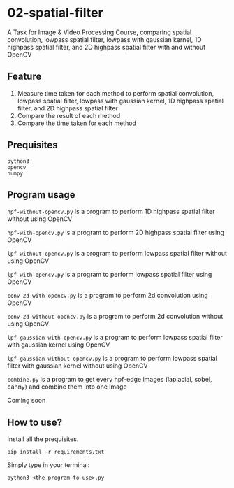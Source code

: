 # 02-spatial-filter

A Task for Image & Video Processing Course, comparing spatial convolution, lowpass spatial filter, lowpass with gaussian kernel, 1D highpass spatial filter, and 2D highpass spatial filter with and without OpenCV

## Feature

1. Measure time taken for each method to perform spatial convolution, lowpass spatial filter, lowpass with gaussian kernel, 1D highpass spatial filter, and 2D highpass spatial filter
2. Compare the result of each method
3. Compare the time taken for each method

## Prequisites

```
python3
opencv
numpy
```

## Program usage

`hpf-without-opencv.py` is a program to perform 1D highpass spatial filter without using OpenCV

`hpf-with-opencv.py` is a program to perform 2D highpass spatial filter using OpenCV

`lpf-without-opencv.py` is a program to perform lowpass spatial filter without using OpenCV

`lpf-with-opencv.py` is a program to perform lowpass spatial filter using OpenCV

`conv-2d-with-opencv.py` is a program to perform 2d convolution using OpenCV

`conv-2d-without-opencv.py` is a program to perform 2d convolution without using OpenCV

`lpf-gaussian-with-opencv.py` is a program to perform lowpass spatial filter with gaussian kernel using OpenCV

`lpf-gaussian-without-opencv.py` is a program to perform lowpass spatial filter with gaussian kernel without using OpenCV

`combine.py` is a program to get every hpf-edge images (laplacial, sobel, canny) and combine them into one image

Coming soon

## How to use?

Install all the prequisites.

```
pip install -r requirements.txt
```

Simply type in your terminal:

```
python3 <the-program-to-use>.py
```